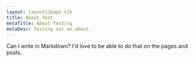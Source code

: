 ```yaml
---
layout: layouts/page.njk
title: About Test
metaTitle: About Testing
metaDesc: Testing out an about.
---
```

Can I write in Markdown? I'd love to be able to do that on the pages and posts.
